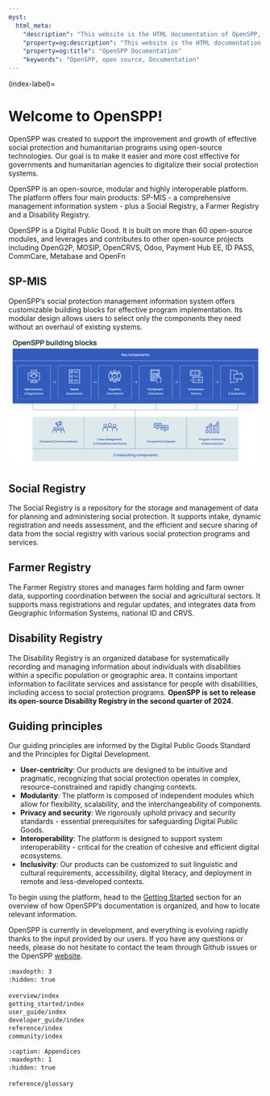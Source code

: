 ```yaml
---
myst:
  html_meta:
    "description": "This website is the HTML documentation of OpenSPP, an open source social protection platform."
    "property=og:description": "This website is the HTML documentation of OpenSPP, an open source social protection platform."
    "property=og:title": "OpenSPP Documentation"
    "keywords": "OpenSPP, open source, Documentation"
---
```


(index-label)=

# Welcome to OpenSPP!

OpenSPP was created to support the improvement and growth of effective social protection and humanitarian programs using open-source technologies. Our goal is to make it easier and more cost effective for governments and humanitarian agencies to digitalize their social protection systems.

OpenSPP is an open-source, modular and highly interoperable platform. The platform offers four main products: SP-MIS - a comprehensive management information system - plus a Social Registry, a Farmer Registry and a Disability Registry.

OpenSPP is a Digital Public Good. It is built on more than 60 open-source modules, and leverages and contributes to other open-source projects including OpenG2P, MOSIP, OpenCRVS, Odoo, Payment Hub EE, ID PASS, CommCare, Metabase and OpenFn

## SP-MIS

OpenSPP’s social protection management information system offers customizable building blocks for effective program implementation. Its modular design allows users to select only the components they need without an overhaul of existing systems.

![](images/openspp_bb.png)

## Social Registry

The Social Registry is a repository for the storage and management of data for planning and administering social protection. It supports intake, dynamic registration and needs assessment, and the efficient and secure sharing of data from the social registry with various social protection programs and services.

## Farmer Registry

The Farmer Registry stores and manages farm holding and farm owner data, supporting coordination between the social and agricultural sectors. It supports mass registrations and regular updates, and integrates data from Geographic Information Systems, national ID and CRVS.

## Disability Registry

The Disability Registry is an organized database for systematically recording and managing information about individuals with disabilities within a specific population or geographic area. It contains important information to facilitate services and assistance for people with disabilities, including access to social protection programs. **OpenSPP is set to release its open-source Disability Registry in the second quarter of 2024**.

## Guiding principles

Our guiding principles are informed by the Digital Public Goods Standard and the Principles for Digital Development.

- **User-centricity**: Our products are designed to be intuitive and pragmatic, recognizing that social protection operates in complex, resource-constrained and rapidly changing contexts.
- **Modularity**: The platform is composed of independent modules which allow for flexibility, scalability, and the interchangeability of components.
- **Privacy and security**: We rigorously uphold privacy and security standards - essential prerequisites for safeguarding Digital Public Goods.
- **Interoperability**: The platform is designed to support system interoperability - critical for the creation of cohesive and efficient digital ecosystems.
- **Inclusivity**: Our products can be customized to suit linguistic and cultural requirements, accessibility, digital literacy, and deployment in remote and less-developed contexts.

To begin using the platform, head to the [Getting Started](https://docs.openspp.org/getting_started/) section for an overview of how OpenSPP’s documentation is organized, and how to locate relevant information.

OpenSPP is currently in development, and everything is evolving rapidly thanks to the input provided by our users. If you have any questions or needs, please do not hesitate to contact the team through Github issues or the OpenSPP [website](https://openspp.org/).

```{toctree}
:maxdepth: 3
:hidden: true

overview/index
getting_started/index
user_guide/index
developer_guide/index
reference/index
community/index
```

```{toctree}
:caption: Appendices
:maxdepth: 1
:hidden: true

reference/glossary
```

